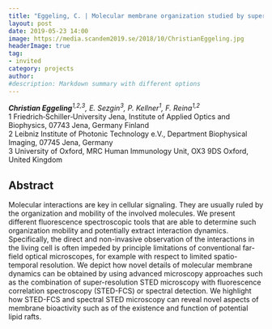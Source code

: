 ```yaml
---
title: "Eggeling, C. | Molecular membrane organization studied by super-resolution fluorescence spectroscopy"
layout: post
date: 2019-05-23 14:00
image: https://media.scandem2019.se/2018/10/ChristianEggeling.jpg
headerImage: true
tag:
- invited
category: projects
author:
#description: Markdown summary with different options
---
```


_**Christian Eggeling**<sup>1,2,3</sup>, E. Sezgin<sup>3</sup>, P. Kellner<sup>1</sup>, F. Reina<sup>1,2</sup>_<br/>
1 Friedrich‐Schiller‐University Jena, Institute of Applied Optics and Biophysics, 07743 Jena, Germany Finland<br/>
2 Leibniz Institute of Photonic Technology e.V., Department Biophysical Imaging, 07745 Jena, Germany<br/>
3 University of Oxford, MRC Human Immunology Unit, OX3 9DS Oxford, United Kingdom<br/>

## Abstract

Molecular interactions are key in cellular signaling. They are usually ruled by the organization and mobility of the involved molecules. We present different fluorescence spectroscopic tools that are able to determine such organization mobility and potentially extract interaction dynamics. Specifically, the direct and non-invasive observation of the interactions in the living cell is often impeded by principle limitations of conventional far-field optical microscopes, for example with respect to limited spatio-temporal resolution. We depict how novel details of molecular membrane dynamics can be obtained by using advanced microscopy approaches such as the combination of super-resolution STED microscopy with fluorescence correlation spectroscopy (STED-FCS) or spectral detection. We highlight how STED-FCS and spectral STED microscopy can reveal novel aspects of membrane bioactivity such as of the existence and function of potential lipid rafts. <br/>
